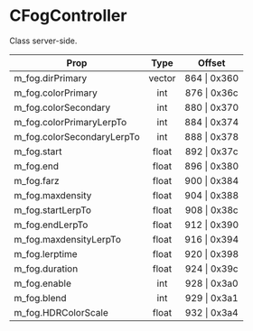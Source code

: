 # CFogController
Class server-side.

|Prop|Type|Offset|
|---|:-:|:-:|
|m_fog.dirPrimary|vector|864 \| 0x360|
|m_fog.colorPrimary|int|876 \| 0x36c|
|m_fog.colorSecondary|int|880 \| 0x370|
|m_fog.colorPrimaryLerpTo|int|884 \| 0x374|
|m_fog.colorSecondaryLerpTo|int|888 \| 0x378|
|m_fog.start|float|892 \| 0x37c|
|m_fog.end|float|896 \| 0x380|
|m_fog.farz|float|900 \| 0x384|
|m_fog.maxdensity|float|904 \| 0x388|
|m_fog.startLerpTo|float|908 \| 0x38c|
|m_fog.endLerpTo|float|912 \| 0x390|
|m_fog.maxdensityLerpTo|float|916 \| 0x394|
|m_fog.lerptime|float|920 \| 0x398|
|m_fog.duration|float|924 \| 0x39c|
|m_fog.enable|int|928 \| 0x3a0|
|m_fog.blend|int|929 \| 0x3a1|
|m_fog.HDRColorScale|float|932 \| 0x3a4|
